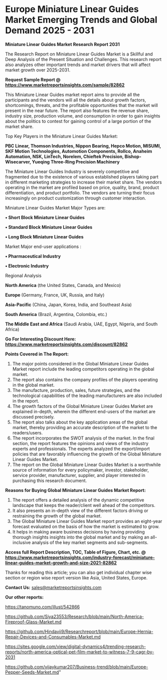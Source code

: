 # Europe Miniature Linear Guides Market Emerging Trends and Global Demand 2025 - 2031

<strong>Miniature Linear Guides Market Research Report 2031</strong>

The Research Report on Miniature Linear Guides Market is a Skillful and Deep Analysis of the Present Situation and Challenges. This research report also analyzes other important trends and market drivers that will affect market growth over 2025-2031.

<strong>Request Sample Report @ <a href=https://www.marketreportsinsights.com/sample/82862>https://www.marketreportsinsights.com/sample/82862</a></strong>

This Miniature Linear Guides market report aims to provide all the participants and the vendors will all the details about growth factors, shortcomings, threats, and the profitable opportunities that the market will present in the near future. The report also features the revenue share, industry size, production volume, and consumption in order to gain insights about the politics to contest for gaining control of a large portion of the market share.

Top Key Players in the Miniature Linear Guides Market:

<strong>PBC Linear, Thomson Industries, Nippon Bearing, Hepco Motion, MISUMI, SKF Motion Technologies, Automotion Components, Rollco, Anaheim Automation, NSK, LinTech, Norelem, Chieftek Precision, Bishop-Wisecarver, Yueqing Three-Ring Precision Machinery</strong>

The Miniature Linear Guides Industry is severely competitive and fragmented due to the existence of various established players taking part in different marketing strategies to increase their market share. The vendors operating in the market are profiled based on price, quality, brand, product differentiation, and product portfolio. The vendors are turning their focus increasingly on product customization through customer interaction.

Miniature Linear Guides Market Major Types are:

<strong>• Short Block Miniature Linear Guides

• Standard Block Miniature Linear Guides

• Long Block Miniature Linear Guides</strong>

Market Major end-user applications :

<strong>• Pharmaceutical Industry

• Electronic Industry</strong>

Regional Analysis

</u><strong><b>North America</b></strong> (the United States, Canada, and Mexico)

<strong><b>Europe </b></strong>(Germany, France, UK, Russia, and Italy)

<strong><b>Asia-Pacific</b></strong> (China, Japan, Korea, India, and Southeast Asia)

<strong><b>South America</b></strong> (Brazil, Argentina, Colombia, etc.)

<strong><b>The Middle East and Africa</b></strong> (Saudi Arabia, UAE, Egypt, Nigeria, and South Africa)

<strong>Go For Interesting Discount Here: <a href=https://www.marketreportsinsights.com/discount/82862>https://www.marketreportsinsights.com/discount/82862</a></strong>

<strong>Points Covered in The Report:</strong>
<ol>
  <li>The major points considered in the Global Miniature Linear Guides Market report include the leading competitors operating in the global market.</li>
  <li>The report also contains the company profiles of the players operating in the global market.</li>
  <li>The manufacture, production, sales, future strategies, and the technological capabilities of the leading manufacturers are also included in the report.</li>
  <li>The growth factors of the Global Miniature Linear Guides Market are explained in-depth, wherein the different end-users of the market are discussed precisely.</li>
  <li>The report also talks about the key application areas of the global market, thereby providing an accurate description of the market to the readers/users.</li>
  <li>The report incorporates the SWOT analysis of the market. In the final section, the report features the opinions and views of the industry experts and professionals. The experts analyzed the export/import policies that are favorably influencing the growth of the Global Miniature Linear Guides Market.</li>
  <li>The report on the Global Miniature Linear Guides Market is a worthwhile source of information for every policymaker, investor, stakeholder, service provider, manufacturer, supplier, and player interested in purchasing this research document.</li>
</ol>
<strong>Reasons for Buying Global Miniature Linear Guides Market Report:</strong>

<ol>
  <li>The report offers a detailed analysis of the dynamic competitive landscape that keeps the reader/client well ahead of the competitors.</li>
  <li>It also presents an in-depth view of the different factors driving or restraining the growth of the global market.</li>
  <li>The Global Miniature Linear Guides Market report provides an eight-year forecast evaluated on the basis of how the market is estimated to grow.</li>
  <li>It helps in making aware business decisions by having providing thorough insights insights into the global market and by making an all-inclusive analysis of the key market segments and sub-segments.</li>
</ol>
<strong>Access full Report Description, TOC, Table of Figure, Chart, etc. @ <a href=https://www.marketreportsinsights.com/industry-forecast/miniature-linear-guides-market-growth-and-size-2021-82862>https://www.marketreportsinsights.com/industry-forecast/miniature-linear-guides-market-growth-and-size-2021-82862</a></strong>


Thanks for reading this article; you can also get individual chapter wise section or region wise report version like Asia, United States, Europe.

<strong>Contact Us:</strong>
sales@marketreportsinsights.com

<strong>Our other reports:</strong>

<a href=https://tanomuno.com/illust/542866>https://tanomuno.com/illust/542866</a>

<a href=https://github.com/Siya23553/Research/blob/main/North-America-Fireproof-Glass-Market.md>https://github.com/Siya23553/Research/blob/main/North-America-Fireproof-Glass-Market.md</a>

<a href=https://github.com/Hindavii9/Researchreport/blob/main/Europe-Hernia-Repair-Devices-and-Consumables-Market.md>https://github.com/Hindavii9/Researchreport/blob/main/Europe-Hernia-Repair-Devices-and-Consumables-Market.md</a>

<a href=https://sites.google.com/view/digital-dynamics4/trending-research-reports/north-america-optical-pet-film-market-to-witness-7-9-cagr-by-2031>https://sites.google.com/view/digital-dynamics4/trending-research-reports/north-america-optical-pet-film-market-to-witness-7-9-cagr-by-2031</a>

<a href=https://github.com/vijaykumar207/Business-trend/blob/main/Europe-Pepper-Seeds-Market.md>https://github.com/vijaykumar207/Business-trend/blob/main/Europe-Pepper-Seeds-Market.md</a>"
